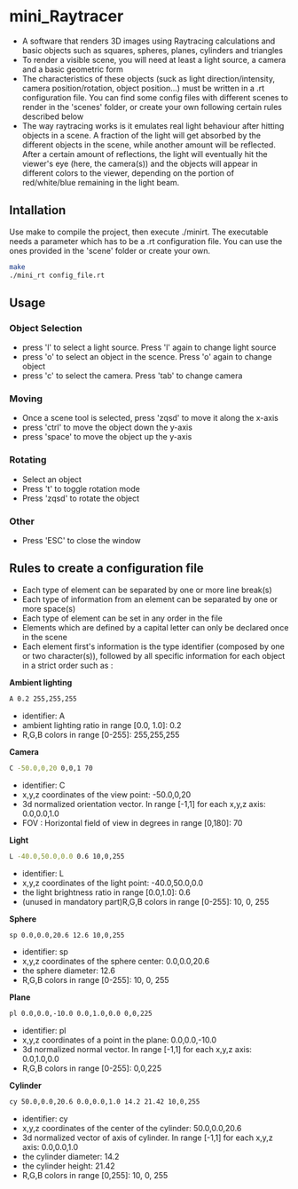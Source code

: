# mini_Raytracer

* A software that renders 3D images using Raytracing calculations and basic objects such as squares, spheres, planes,
cylinders and triangles
* To render a visible scene, you will need at least a light source, a camera and a basic geometric form
* The characteristics of these objects (suck as light direction/intensity, camera position/rotation, object position...)
must be written in a .rt configuration file. You can find some config files with different scenes to render in 
the 'scenes' folder, or create your own following certain rules described below
* The way raytracing works is it emulates real light behaviour after hitting objects in a scene. A fraction
of the light will get absorbed by the different objects in the scene, while another amount will be reflected. 
After a certain amount of reflections, the light will eventually hit the viewer's eye (here, the camera(s)) 
and the objects will appear in different colors to the viewer, depending on the portion of red/white/blue 
remaining in the light beam.

## Intallation
Use make to compile the project, then execute ./minirt. The executable needs a parameter which has to be a .rt
configuration file. You can use the ones provided in the 'scene' folder or create your own.

```bash
make
./mini_rt config_file.rt
```

## Usage
### Object Selection
* press 'l' to select a light source. Press 'l' again to change light source
* press 'o' to select an object in the scence. Press 'o' again to change object
* press 'c' to select the camera. Press 'tab' to change camera

### Moving
* Once a scene tool is selected, press 'zqsd' to move it along the x-axis
* press 'ctrl' to move the object down the y-axis
* press 'space' to move the object up the y-axis

### Rotating 
* Select an object
* Press 't' to toggle rotation mode
* Press 'zqsd' to rotate the object

### Other
* Press 'ESC' to close the window

## Rules to create a configuration file
* Each type of element can be separated by one or more line break(s)
* Each type of information from an element can be separated by one or more space(s)
* Each type of element can be set in any order in the file
* Elements which are defined by a capital letter can only be declared once in the scene
* Each element first's information is the type identifier (composed by one or two character(s)), followed by
all specific information for each object in a strict order such as :

**Ambient lighting**
```bash
A 0.2 255,255,255
```
* identifier: A
* ambient lighting ratio in range [0.0, 1.0]: 0.2
* R,G,B colors in range [0-255]: 255,255,255

**Camera**
```bash
C -50.0,0,20 0,0,1 70
```
* identifier: C
* x,y,z coordinates of the view point: -50.0,0,20
* 3d normalized orientation vector. In range [-1,1] for each x,y,z axis:
0.0,0.0,1.0
* FOV : Horizontal field of view in degrees in range [0,180]: 70

**Light**
```bash
L -40.0,50.0,0.0 0.6 10,0,255
```
* identifier: L
* x,y,z coordinates of the light point: -40.0,50.0,0.0
* the light brightness ratio in range [0.0,1.0]: 0.6
* (unused in mandatory part)R,G,B colors in range [0-255]: 10, 0, 255

**Sphere**
```bash
sp 0.0,0.0,20.6 12.6 10,0,255
```
* identifier: sp
* x,y,z coordinates of the sphere center: 0.0,0.0,20.6
* the sphere diameter: 12.6
* R,G,B colors in range [0-255]: 10, 0, 255

**Plane**
```bash
pl 0.0,0.0,-10.0 0.0,1.0,0.0 0,0,225
```
* identifier: pl
* x,y,z coordinates of a point in the plane: 0.0,0.0,-10.0
* 3d normalized normal vector. In range [-1,1] for each x,y,z axis: 0.0,1.0,0.0
* R,G,B colors in range [0-255]: 0,0,225

**Cylinder**
```bash
cy 50.0,0.0,20.6 0.0,0.0,1.0 14.2 21.42 10,0,255
```
* identifier: cy
* x,y,z coordinates of the center of the cylinder: 50.0,0.0,20.6
* 3d normalized vector of axis of cylinder. In range [-1,1] for each x,y,z axis:
0.0,0.0,1.0
* the cylinder diameter: 14.2
* the cylinder height: 21.42
* R,G,B colors in range [0,255]: 10, 0, 255
